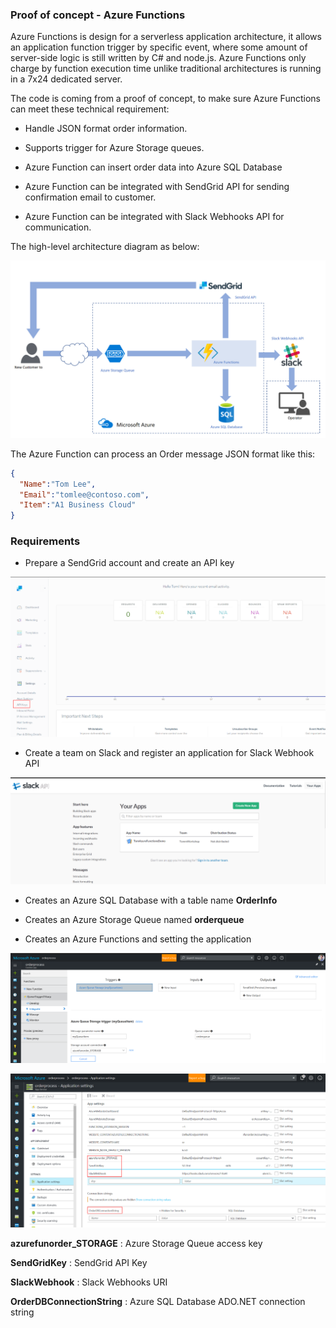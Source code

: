 ### Proof of concept - Azure Functions

Azure Functions is design for a serverless application architecture, it allows
an application function trigger by specific event, where some amount of
server-side logic is still written by C\# and node.js. Azure Functions only
charge by function execution time unlike traditional architectures is running in
a 7x24 dedicated server.

The code is coming from a proof of concept, to make sure Azure Functions can
meet these technical requirement:

-   Handle JSON format order information.

-   Supports trigger for Azure Storage queues.

-   Azure Function can insert order data into Azure SQL Database

-   Azure Function can be integrated with SendGrid API for sending confirmation
    email to customer.

-   Azure Function can be integrated with Slack Webhooks API for communication.

The high-level architecture diagram as below:

![](media/8e1831869ecbf8aaf62840917cba5ab0.png)

The Azure Function can process an Order message JSON format like this:
```json
{
  "Name":"Tom Lee",
  "Email":"tomlee@contoso.com",
  "Item":"A1 Business Cloud"
}
```

### Requirements

-   Prepare a SendGrid account and create an API key

![](media/90e5ca9bdc4a0d43025e2470e9a8bdf4.png)

-   Create a team on Slack and register an application for Slack Webhook API

![](media/f0a1247d3a6c0b858608c5b77acfbdfe.png)

-   Creates an Azure SQL Database with a table name **OrderInfo**

-   Creates an Azure Storage Queue named **orderqueue**

-   Creates an Azure Functions and setting the application

![](media/e843831dcc5047632c11db0a17acc904.png)

![](media/55dde61371ab6711cba92c935c95313c.png)

**azurefunorder\_STORAGE** : Azure Storage Queue access key

**SendGridKey** : SendGrid API Key

**SlackWebhook** : Slack Webhooks URI

**OrderDBConnectionString** : Azure SQL Database ADO.NET connection string

